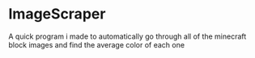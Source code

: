 # ImageScraper
A quick program i made to automatically go through all of the minecraft block images and find the average color of each one
